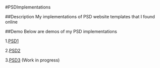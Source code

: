#PSDImplementations

##Description
My implementations of PSD website templates that I found online

##Demo
Below are demos of my PSD implementations

1.[PSD1](http://jrasay89.github.io/PSDImplementations/PSD1/)

2.[PSD2](http://jrasay89.github.io/PSDImplementations/PSD2/)

3.[PSD3](http://jrasay89.github.io/PSDImplementations/PSD3/) (Work in progress)